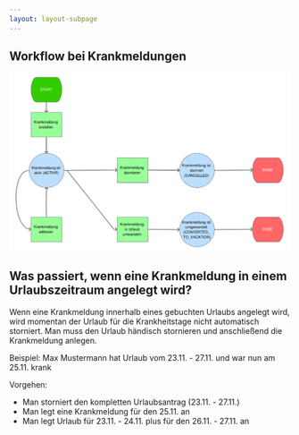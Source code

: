 ```yaml
---
layout: layout-subpage
---
```


## Workflow bei Krankmeldungen

![Workflow bei Krankmeldungen](krankmeldung.png)


## Was passiert, wenn eine Krankmeldung in einem Urlaubszeitraum angelegt wird?

Wenn eine Krankmeldung innerhalb eines gebuchten Urlaubs angelegt wird, wird
momentan der Urlaub für die Krankheitstage nicht automatisch storniert. Man muss
den Urlaub händisch stornieren und anschließend die Krankmeldung anlegen.

Beispiel: Max Mustermann hat Urlaub vom 23.11. - 27.11. und war nun am 25.11.
krank

Vorgehen:
* Man storniert den kompletten Urlaubsantrag (23.11. - 27.11.)
* Man legt eine Krankmeldung für den 25.11. an
* Man legt Urlaub für 23.11. - 24.11. plus für den 26.11. - 27.11. an
